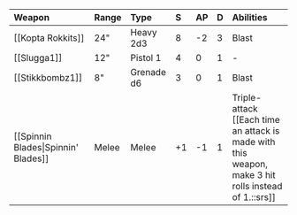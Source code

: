 | Weapon                              | Range | Type       | S   | AP  | D   | Abilities                                                                                           |
|:----------------------------------- |:----- |:---------- |:--- |:--- |:--- |:--------------------------------------------------------------------------------------------------- |
| [[Kopta Rokkits]]                   | 24"   | Heavy 2d3  | 8   | -2  | 3   | Blast                                                                                               |
| [[Slugga1]]                          | 12"   | Pistol 1   | 4   | 0   | 1   | -                                                                                                   |
| [[Stikkbombz1]]                      | 8"    | Grenade d6 | 3   | 0   | 1   | Blast                                                                                               |
| [[Spinnin Blades\|Spinnin' Blades]] | Melee | Melee      | +1  | -1  | 1   | Triple-attack [[Each time an attack is made with this weapon, make 3 hit rolls instead of 1.::srs]] | 